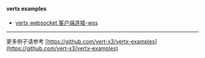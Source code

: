 #### vertx examples 

* [vertx websocket 客户端连接-wss](src/main/java/org/orh/WebsocketClientTest.java)

---
更多例子请参考 [https://github.com/vert-x3/vertx-examples](https://github.com/vert-x3/vertx-examples)